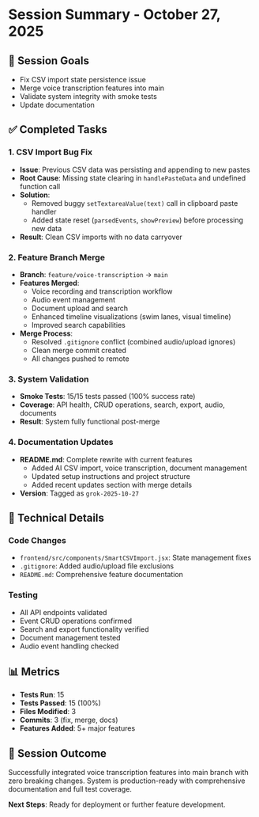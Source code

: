 # Session Summary - October 27, 2025

## 🎯 Session Goals
- Fix CSV import state persistence issue
- Merge voice transcription features into main
- Validate system integrity with smoke tests
- Update documentation

## ✅ Completed Tasks

### 1. CSV Import Bug Fix
- **Issue**: Previous CSV data was persisting and appending to new pastes
- **Root Cause**: Missing state clearing in `handlePasteData` and undefined function call
- **Solution**:
  - Removed buggy `setTextareaValue(text)` call in clipboard paste handler
  - Added state reset (`parsedEvents`, `showPreview`) before processing new data
- **Result**: Clean CSV imports with no data carryover

### 2. Feature Branch Merge
- **Branch**: `feature/voice-transcription` → `main`
- **Features Merged**:
  - Voice recording and transcription workflow
  - Audio event management
  - Document upload and search
  - Enhanced timeline visualizations (swim lanes, visual timeline)
  - Improved search capabilities
- **Merge Process**:
  - Resolved `.gitignore` conflict (combined audio/upload ignores)
  - Clean merge commit created
  - All changes pushed to remote

### 3. System Validation
- **Smoke Tests**: 15/15 tests passed (100% success rate)
- **Coverage**: API health, CRUD operations, search, export, audio, documents
- **Result**: System fully functional post-merge

### 4. Documentation Updates
- **README.md**: Complete rewrite with current features
  - Added AI CSV import, voice transcription, document management
  - Updated setup instructions and project structure
  - Added recent updates section with merge details
- **Version**: Tagged as `grok-2025-10-27`

## 🔧 Technical Details

### Code Changes
- `frontend/src/components/SmartCSVImport.jsx`: State management fixes
- `.gitignore`: Added audio/upload file exclusions
- `README.md`: Comprehensive feature documentation

### Testing
- All API endpoints validated
- Event CRUD operations confirmed
- Search and export functionality verified
- Document management tested
- Audio event handling checked

## 📊 Metrics
- **Tests Run**: 15
- **Tests Passed**: 15 (100%)
- **Files Modified**: 3
- **Commits**: 3 (fix, merge, docs)
- **Features Added**: 5+ major features

## 🎉 Session Outcome
Successfully integrated voice transcription features into main branch with zero breaking changes. System is production-ready with comprehensive documentation and full test coverage.

**Next Steps**: Ready for deployment or further feature development.
